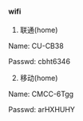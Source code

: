 #### wifi
1. 联通(home)

Name: CU-CB38

Passwd: cbht6346

2. 移动(home)

Name: CMCC-6Tgg

Passwd: arHXHUHY
